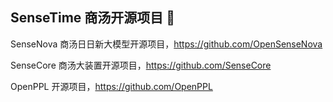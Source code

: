 ## SenseTime 商汤开源项目 👋

<!--

**Here are some ideas to get you started:**

🙋‍♀️ A short introduction - what is your organization all about?
🌈 Contribution guidelines - how can the community get involved?
👩‍💻 Useful resources - where can the community find your docs? Is there anything else the community should know?
🍿 Fun facts - what does your team eat for breakfast?
🧙 Remember, you can do mighty things with the power of [Markdown](https://docs.github.com/github/writing-on-github/getting-started-with-writing-and-formatting-on-github/basic-writing-and-formatting-syntax)
-->

SenseNova 商汤日日新大模型开源项目，https://github.com/OpenSenseNova

SenseCore 商汤大装置开源项目，https://github.com/SenseCore

OpenPPL 开源项目，https://github.com/OpenPPL
